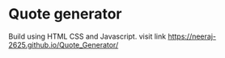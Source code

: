 # Quote generator 
Build using HTML CSS and Javascript.
visit link https://neeraj-2625.github.io/Quote_Generator/
